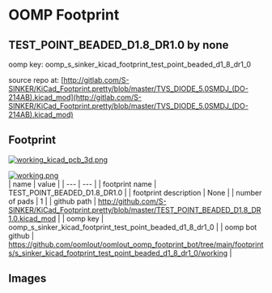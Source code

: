 # OOMP Footprint  
## TEST_POINT_BEADED_D1.8_DR1.0  by none  
  
oomp key: oomp_s_sinker_kicad_footprint_test_point_beaded_d1_8_dr1_0  
  
source repo at: [http://gitlab.com/S-SINKER/KiCad_Footprint.pretty/blob/master/TVS_DIODE_5.0SMDJ_(DO-214AB).kicad_mod](http://gitlab.com/S-SINKER/KiCad_Footprint.pretty/blob/master/TVS_DIODE_5.0SMDJ_(DO-214AB).kicad_mod)  
## Footprint  
  
[![working_kicad_pcb_3d.png](working_kicad_pcb_3d_600.png)](working_kicad_pcb_3d.png)  
  
[![working.png](working_600.png)](working.png)  
| name | value | 
| --- | --- | 
| footprint name | TEST_POINT_BEADED_D1.8_DR1.0 | 
| footprint description | None | 
| number of pads | 1 | 
| github path | http://github.com/S-SINKER/KiCad_Footprint.pretty/blob/master/TEST_POINT_BEADED_D1.8_DR1.0.kicad_mod | 
| oomp key | oomp_s_sinker_kicad_footprint_test_point_beaded_d1_8_dr1_0 | 
| oomp bot github | https://github.com/oomlout/oomlout_oomp_footprint_bot/tree/main/footprints/s_sinker_kicad_footprint_test_point_beaded_d1_8_dr1_0/working | 
## Images  
